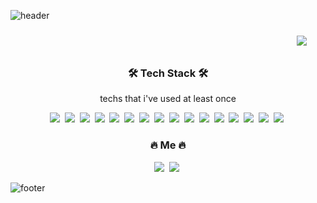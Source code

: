 ![header](https://capsule-render.vercel.app/api?type=slice&color=auto&height=300&section=header&text=SHINWOONGBI&fontSize=90)

<p align="right">
    <img src="https://hits.seeyoufarm.com/api/count/incr/badge.svg?url=https%3A%2F%2Fgithub.com%2Fkungbi&count_bg=%236BA4F8&title_bg=%230E1116&icon=github.svg&icon_color=%23FFFFFF&title=hits&edge_flat=false"
         style="height: auto; margin-left: 20px; margin-right: 20px; padding: 10px;"/>
</p>

<h3 align="center">🛠 Tech Stack 🛠</h3>

<p align="center">techs that i've used at least once</p>

<p align="center">
 <img src="https://img.shields.io/badge/Python-3766AB?style=flat-square&logo=Python&logoColor=white"/></a>&nbsp
 <img src="https://img.shields.io/badge/Java-007396?style=flat-square&logo=Java&logoColor=white"/></a>&nbsp 
 <img src="https://img.shields.io/badge/HTML5-E34F26?style=flat-square&logo=HTML5&logoColor=white"/></a>&nbsp 
 <img src="https://img.shields.io/badge/CSS3-1572B6?style=flat-square&logo=CSS3&logoColor=white"/></a>&nbsp <img src="https://img.shields.io/badge/JavaScript-F7DF1E?style=flat-square&logo=JavaScript&logoColor=white"/></a>&nbsp 
 <img src="https://img.shields.io/badge/React-61DAFB?style=flat-square&logo=React&logoColor=white"/></a>&nbsp <img src="https://img.shields.io/badge/Node.js-339933?style=flat-square&logo=Node.js&logoColor=white"/></a>&nbsp
 <img src="https://img.shields.io/badge/GraphQL-E10098?style=flat-square&logo=GraphQL&logoColor=white"/></a>&nbsp 
 <img src="https://img.shields.io/badge/ApolloGraphQL-311C87?style=flat-square&logo=Apollo-GraphQL&logoColor=white"/></a>&nbsp 
 <img src="https://img.shields.io/badge/Firebase-FFCA28?style=flat-square&logo=Firebase&logoColor=white"/></a>&nbsp 
 <img src="https://img.shields.io/badge/Markdown-000000?style=flat-square&logo=Markdown&logoColor=white"/></a>&nbsp 
 <img src="https://img.shields.io/badge/R-276DC3?style=flat-square&logo=R&logoColor=white"/></a>&nbsp 
 <img src="https://img.shields.io/badge/AWS-232F3E?style=flat-square&logo=Amazon-AWS&logoColor=white"/></a>&nbsp 
 <img src="https://img.shields.io/badge/Git-F05032?style=flat-square&logo=Git&logoColor=white"/></a>&nbsp 
 <img src="https://img.shields.io/badge/GitHub-181717?style=flat-square&logo=GitHub&logoColor=white"/></a>&nbsp
 <img src="https://img.shields.io/badge/styled_components-DB7093?style=flat-square&logo=styled-components&logoColor=white"/></a>&nbsp
</p>

<h3 align="center"> 🔥 Me 🔥 </h3>
<p align="center"><a href="https://kungbi.github.io"><img src="https://img.shields.io/badge/GitHub_Blog-181717?style=flat-square&logo=GitHub&logoColor=white&link=https://kungbi.github.io"/></a>&nbsp <a href="mailto:kipper12335@gmail.com"><img src="https://img.shields.io/badge/Gmail-EA4335?style=flat-square&logo=Gmail&logoColor=white"/></a>&nbsp  </p>

![footer](https://capsule-render.vercel.app/api?type=slice&color=auto&height=300&section=footer)

